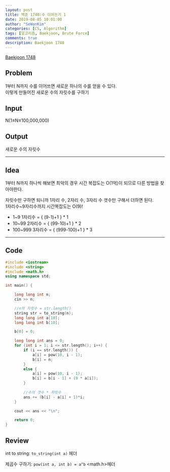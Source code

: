 ```yaml
---
layout: post
title: 백준 1748:수 이어쓰기 1
date: 2019-08-05 10:01:00
author: "SeWonKim"
categories: [CS, Algorithm]
tags: [알고리즘, Baekjoon, Brute Force]
comments: true
description: Baekjoon 1748
---
```


[Baekjoon 1748](https://www.acmicpc.net/problem/1748)         


## Problem
1부터 N까지 수를 이어쓰면 새로운 하나의 수를 얻을 수 있다.    
이렇게 만들어진 새로운 수의 자릿수를 구하기


## Input
N(1≤N≤100,000,000)


## Output
새로운 수의 자릿수




------


## Idea
1부터 N까지 하나씩 해보면 최악의 경우 시간 복잡도는 O(1억)이 되므로 다른 방법을 찾아야한다.

자릿수만 구하면 되니까 1자리 수, 2자리 수, 3자리 수 갯수만 구해서 더하면 된다.    
1자리수~9자리수까지 시간복잡도는 O(9)!

* 1~9 1자리수 = { (9-1)+1 } * 1
* 10~99 2자리수 = { (99-10)+1 } * 2 
* 100~999 3자리수 = { (999-100)+1 } * 3 



------



## Code
```cpp
#include <iostream>
#include <string>
#include <math.h>
using namespace std;

int main() {

	long long int n;
	cin >> n; 

	//n의 자릿수 = str.length()
	string str = to_string(n);
	long long int a[10];
	long long int b[10];

	b[0] = 0;

	long long int ans = 0;
	for (int i = 1; i <= str.length(); i++) {
		if (i == str.length()) {
			a[i] = pow(10, i - 1);
			b[i] = n;
		}
		else {
			a[i] = pow(10, i - 1);
			b[i] = b[i - 1] + (9 * a[i]);
		}
		
		//수의 갯수 * 자릿수
		ans += (b[i] - a[i] + 1)*i;
	}

	cout << ans << "\n";

	return 0;
}
```



## Review
  int to string: `to_string(int a)` <string>헤더

  제곱수 구하기: `pow(int a, int b) = a^b` <math.h>헤더

